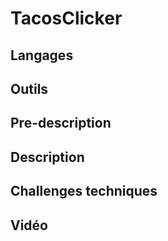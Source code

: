 
# TacosClicker

## Langages

## Outils

## Pre-description

## Description

## Challenges techniques

## Vidéo

